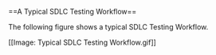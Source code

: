 ==A Typical SDLC Testing Workflow==

The following figure shows a typical SDLC Testing Workflow.
 
[[Image: Typical SDLC Testing Workflow.gif]]
